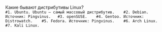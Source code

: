 Какие бывают дистрибутивы Linux?  
``#1. Ubuntu. Ubuntu — самый массовый дистрибутив.   
#2. Debian. Источник: Pingvinus.  
#3. openSUSE.   
#4. Gentoo. Источник: Distrowatch.   
#5. Fedora. Источник: Pingvinus.   
#6. Arch Linux.  
#7. Kali Linux.``
